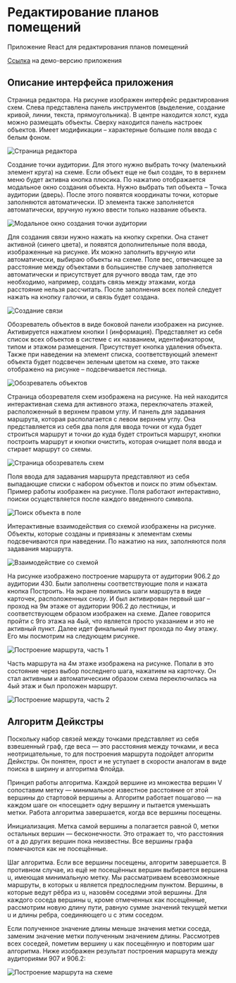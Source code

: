 # Редактирование планов помещений

Приложение React для редактирования планов помещений

[Ссылка](https://iu5git.github.io/CampusMap/) на демо-версию приложения


## Описание интерфейса приложения

Страница редактора. На рисунке изображен интерфейс редактирования схем. Слева представлена панель инструментов (выделение, создание кривой, линии, текста, прямоугольника). В центре находится холст, куда можно размещать объекты. Сверху находится панель настроек объектов. Имеет модификации – характерные большие поля ввода с белым фоном. 

![Страница редактора](assets/8.png)

Создание точки аудитории. Для этого нужно выбрать точку (маленький элемент круга) на схеме. Если объект еще не был создан, то в верхнем меню будет активна кнопка плюсика. По нажатию отображается модальное окно создания объекта. Нужно выбрать тип объекта – Точка аудитории (дверь). После этого появятся координаты точки, которые заполняются автоматически. ID элемента также заполняется автоматически, вручную нужно ввести только название объекта.

![Модальное окно создания точки аудитории](assets/9.png)

Для создания связи нужно нажать на кнопку скрепки. Она станет активной (синего цвета), и появятся дополнительные поля ввода, изображенные на рисунке. Их можно заполнить вручную или автоматически, выбираю объекты на схеме. Поле вес, отвечающее за расстояние между объектами в большинстве случаев заполняется автоматически и присутствует для ручного ввода там, где это необходимо, например, создать связь между этажами, когда расстояние нельзя рассчитать. После заполнения всех полей следует нажать на кнопку галочки, и связь будет создана.
 
![Создание связи](assets/10.png)

Обозреватель объектов в виде боковой панели изображен на рисунке. Активируется нажатием кнопки I (информация). Представляет из себя список всех объектов в системе с их названием, идентификатором, типом и этажом размещения. Присутствует кнопка удаления объекта. Также при наведении на элемент списка, соответствующий элемент объекта будет подсвечен зеленым цветом на схеме, это также отображено на рисунке – подсвечивается лестница.

![Обозреватель объектов](assets/11.png)

Страница обозревателя схем изображена на рисунке. На ней находится интерактивная схема для активного этажа, переключатель этажей, расположенный в верхнем правом углу. И панель для задавания маршрута, которая располагается с левом верхнем углу. Она представляется из себя два поля для ввода точки от куда будет строиться маршрут и точки до куда будет строиться маршрут, кнопки построить маршрут и кнопки очистить, которая очищает поля ввода и стирает маршрут со схемы.
 
![Страница обозреватель схем](assets/12.png)

Поля ввода для задавания маршрута представляют из себя выпадающие списки с набором объектов и поиск по этим объектам. Пример работы изображен на рисунке. Поля работают интерактивно, поиски осуществляется после каждого введенного символа.

![Поиск объекта в поле](assets/13.png)

Интерактивные взаимодействия со схемой изображены на рисунке. Объекты, которые созданы и привязаны к элементам схемы подсвечиваются при наведении. По нажатию на них, заполняются поля задавания маршрута.

![Взаимодействие со схемой](assets/14.png)

На рисунке изображено построение маршрута от аудитории 906.2 до аудитории 430. Были заполнены соответствующие поля и нажата кнопка Построить. На экране появились шаги маршрута в виде карточек, расположенных снизу. И был активирован первый шаг – проход на 9м этаже от аудитории 906.2 до лестницы, и соответствующем образом изображен на схеме. Далее говорится пройти с 9го этажа на 4ый, что является просто указанием и это не активный пункт. Далее идет финальный пункт прохода по 4му этажу. Его мы посмотрим на следующем рисунке.

![Построение маршрута, часть 1](assets/15.png)

Часть маршрута на 4м этаже изображена на рисунке. Попали в это состояние через выбор последнего шага, нажатием на карточку. Он стал активным и автоматическим образом схема переключилась на 4ый этаж и был проложен маршрут. 

![Построение маршрута, часть 2](assets/16.png)


## Алгоритм Дейкстры

Поскольку набор связей между точками представляет из себя взвешенный граф, где веса — это расстояния между точками, и веса неотрицательные, то для построения маршрута подойдет алгоритм Дейкстры. Он понятен, прост и не уступает в скорости аналогам в виде поиска в ширину и алгоритма Флойда.

Принцип работы алгоритма. Каждой вершине из множества вершин V сопоставим метку — минимальное известное расстояние от этой вершины до стартовой вершины a. Алгоритм работает пошагово — на каждом шаге он «посещает» одну вершину и пытается уменьшать метки. Работа алгоритма завершается, когда все вершины посещены.

Инициализация. Метка самой вершины a полагается равной 0, метки остальных вершин — бесконечности. Это отражает то, что расстояния от a до других вершин пока неизвестны. Все вершины графа помечаются как не посещённые.

Шаг алгоритма. Если все вершины посещены, алгоритм завершается. В противном случае, из ещё не посещённых вершин выбирается вершина u, имеющая минимальную метку. Мы рассматриваем всевозможные маршруты, в которых u является предпоследним пунктом. Вершины, в которые ведут рёбра из u, назовём соседями этой вершины. Для каждого соседа вершины u, кроме отмеченных как посещённые, рассмотрим новую длину пути, равную сумме значений текущей метки u и длины ребра, соединяющего u с этим соседом.

Если полученное значение длины меньше значения метки соседа, заменим значение метки полученным значением длины. Рассмотрев всех соседей, пометим вершину u как посещённую и повторим шаг алгоритма. Ниже изображен результат построения маршрута между аудиториями 907 и 906.2:

![Построение маршрута на схеме](assets/6.png)
